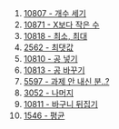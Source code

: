 1. <a href="https://www.acmicpc.net/problem/10807" target="_blank">10807 - 개수 세기</a>
2. <a href="https://www.acmicpc.net/problem/10871" target="_blank">10871 - X보다 작은 수</a>
3. <a href="https://www.acmicpc.net/problem/10818" target="_blank">10818 - 최소, 최대</a>
4. <a href="https://www.acmicpc.net/problem/2562" target="_blank">2562 - 최댓값</a>
5. <a href="" target="_blank">10810 - 공 넣기</a>
6. <a href="" target="_blank">10813 - 공 바꾸기</a>
7. <a href="" target="_blank">5597 - 과제 안 내신 분..?</a>
8. <a href="" target="_blank">3052 - 나머지</a>
9. <a href="" target="_blank">10811 - 바구니 뒤집기</a>
10. <a href="" target="_blank">1546 - 평균</a>
